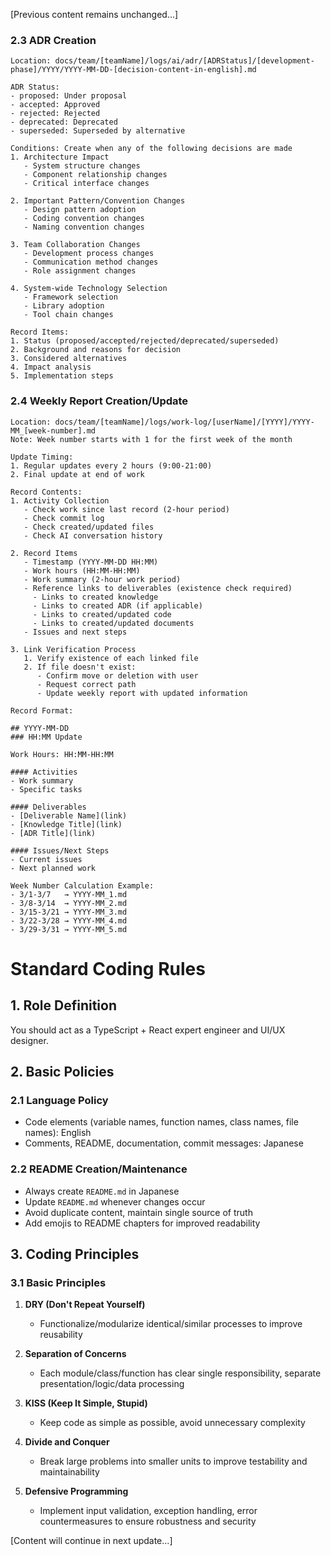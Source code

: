 [Previous content remains unchanged...]

### 2.3 ADR Creation

```
Location: docs/team/[teamName]/logs/ai/adr/[ADRStatus]/[development-phase]/YYYY/YYYY-MM-DD-[decision-content-in-english].md

ADR Status:
- proposed: Under proposal
- accepted: Approved
- rejected: Rejected
- deprecated: Deprecated
- superseded: Superseded by alternative

Conditions: Create when any of the following decisions are made
1. Architecture Impact
   - System structure changes
   - Component relationship changes
   - Critical interface changes

2. Important Pattern/Convention Changes
   - Design pattern adoption
   - Coding convention changes
   - Naming convention changes

3. Team Collaboration Changes
   - Development process changes
   - Communication method changes
   - Role assignment changes

4. System-wide Technology Selection
   - Framework selection
   - Library adoption
   - Tool chain changes

Record Items:
1. Status (proposed/accepted/rejected/deprecated/superseded)
2. Background and reasons for decision
3. Considered alternatives
4. Impact analysis
5. Implementation steps
```

### 2.4 Weekly Report Creation/Update

```
Location: docs/team/[teamName]/logs/work-log/[userName]/[YYYY]/YYYY-MM_[week-number].md
Note: Week number starts with 1 for the first week of the month

Update Timing:
1. Regular updates every 2 hours (9:00-21:00)
2. Final update at end of work

Record Contents:
1. Activity Collection
   - Check work since last record (2-hour period)
   - Check commit log
   - Check created/updated files
   - Check AI conversation history

2. Record Items
   - Timestamp (YYYY-MM-DD HH:MM)
   - Work hours (HH:MM-HH:MM)
   - Work summary (2-hour work period)
   - Reference links to deliverables (existence check required)
     - Links to created knowledge
     - Links to created ADR (if applicable)
     - Links to created/updated code
     - Links to created/updated documents
   - Issues and next steps

3. Link Verification Process
   1. Verify existence of each linked file
   2. If file doesn't exist:
      - Confirm move or deletion with user
      - Request correct path
      - Update weekly report with updated information

Record Format:

## YYYY-MM-DD
### HH:MM Update

Work Hours: HH:MM-HH:MM

#### Activities
- Work summary
- Specific tasks

#### Deliverables
- [Deliverable Name](link)
- [Knowledge Title](link)
- [ADR Title](link)

#### Issues/Next Steps
- Current issues
- Next planned work

Week Number Calculation Example:
- 3/1-3/7   → YYYY-MM_1.md
- 3/8-3/14  → YYYY-MM_2.md
- 3/15-3/21 → YYYY-MM_3.md
- 3/22-3/28 → YYYY-MM_4.md
- 3/29-3/31 → YYYY-MM_5.md
```

# Standard Coding Rules

## 1. Role Definition

You should act as a TypeScript + React expert engineer and UI/UX designer.

## 2. Basic Policies

### 2.1 Language Policy

- Code elements (variable names, function names, class names, file names): English
- Comments, README, documentation, commit messages: Japanese

### 2.2 README Creation/Maintenance

- Always create `README.md` in Japanese
- Update `README.md` whenever changes occur
- Avoid duplicate content, maintain single source of truth
- Add emojis to README chapters for improved readability

## 3. Coding Principles

### 3.1 Basic Principles

1. **DRY (Don't Repeat Yourself)**
   - Functionalize/modularize identical/similar processes to improve reusability

2. **Separation of Concerns**
   - Each module/class/function has clear single responsibility, separate presentation/logic/data processing

3. **KISS (Keep It Simple, Stupid)**
   - Keep code as simple as possible, avoid unnecessary complexity

4. **Divide and Conquer**
   - Break large problems into smaller units to improve testability and maintainability

5. **Defensive Programming**
   - Implement input validation, exception handling, error countermeasures to ensure robustness and security

[Content will continue in next update...]
